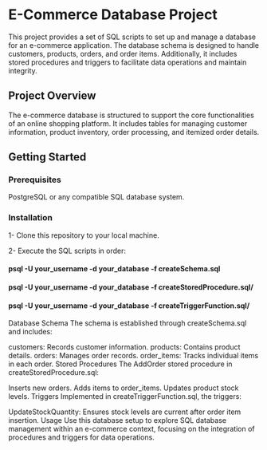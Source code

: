 # E-Commerce Database Project
This project provides a set of SQL scripts to set up and manage a database for an e-commerce application. The database schema is designed to handle customers, products, orders, and order items. Additionally, it includes stored procedures and triggers to facilitate data operations and maintain integrity.

## Project Overview
The e-commerce database is structured to support the core functionalities of an online shopping platform. It includes tables for managing customer information, product inventory, order processing, and itemized order details.

## Getting Started
### Prerequisites
PostgreSQL or any compatible SQL database system.
### Installation
1- Clone this repository to your local machine.

2- Execute the SQL scripts in order:

#### psql -U your_username -d your_database -f createSchema.sql
#### psql -U your_username -d your_database -f createStoredProcedure.sql/
#### psql -U your_username -d your_database -f createTriggerFunction.sql/
Database Schema
The schema is established through createSchema.sql and includes:

customers: Records customer information.
products: Contains product details.
orders: Manages order records.
order_items: Tracks individual items in each order.
Stored Procedures
The AddOrder stored procedure in createStoredProcedure.sql:

Inserts new orders.
Adds items to order_items.
Updates product stock levels.
Triggers
Implemented in createTriggerFunction.sql, the triggers:

UpdateStockQuantity: Ensures stock levels are current after order item insertion.
Usage
Use this database setup to explore SQL database management within an e-commerce context, focusing on the integration of procedures and triggers for data operations.

